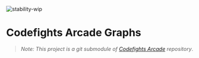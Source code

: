 ![stability-wip](https://img.shields.io/badge/stability-work_in_progress-lightgrey.svg)

# Codefights Arcade Graphs

> _Note: This project is a git submodule of [Codefights Arcade](https://github.com/wachino/codefights-arcade) repository_.